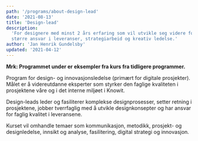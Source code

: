 ```yaml
---
path: '/programs/about-design-lead'
date: '2021-08-13'
title: 'Design-lead'
description:
  'For designere med minst 2 års erfaring som vil utvikle seg videre for å ta
  større ansvar i leveranser, strategiarbeid og kreativ ledelse.'
author: 'Jan Henrik Gundelsby'
updated: '2021-04-12'
---
```


**Mrk: Programmet under er eksempler fra kurs fra tidligere programmer.**

Program for design- og innovasjonsledelse (primært for digitale prosjekter).
Målet er å videreutdanne eksperter som styrker den faglige kvaliteten i
prosjektene våre og i det interne miljøet i Knowit.

Design-leads leder og fasiliterer komplekse designprosesser, setter retning i
prosjektene, jobber tverrfaglig med å utvikle designkonsepter og har ansvar
for faglig kvalitet i leveransene.

Kurset vil omhandle temaer som kommunikasjon, metodikk, prosjekt- og
designledelse, innsikt og analyse, fasilitering, digital strategi og
innovasjon.
